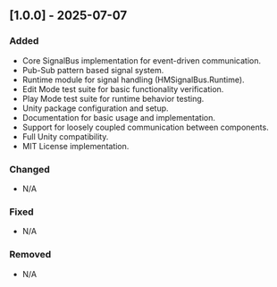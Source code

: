 ﻿## [1.0.0] - 2025-07-07

### Added
- Core SignalBus implementation for event-driven communication.
- Pub-Sub pattern based signal system.
- Runtime module for signal handling (HMSignalBus.Runtime).
- Edit Mode test suite for basic functionality verification.
- Play Mode test suite for runtime behavior testing.
- Unity package configuration and setup.
- Documentation for basic usage and implementation.
- Support for loosely coupled communication between components.
- Full Unity compatibility.
- MIT License implementation.

### Changed
- N/A

### Fixed
- N/A

### Removed
- N/A
